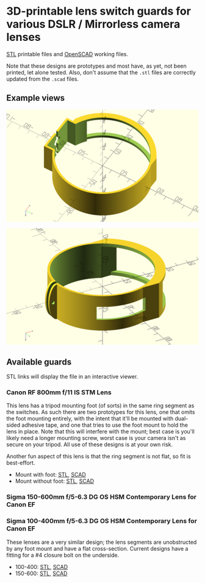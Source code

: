 # 3D-printable lens switch guards for various DSLR / Mirrorless camera lenses

[STL](https://en.wikipedia.org/wiki/STL_(file_format)) printable files and [OpenSCAD](https://openscad.org) working files.

Note that these designs are prototypes and most have, as yet, not been printed, let alone tested.
Also, don't assume that the `.stl` files are correctly updated from the `.scad` files.

## Example views

![800mmRing.png](docs/800mmRing.png)

![SigmaRing.png](docs/SigmaRing.png)

## Available guards

STL links will display the file in an interactive viewer.

### Canon RF 800mm f/11 IS STM Lens

This lens has a tripod mounting foot (of sorts) in the same ring segment as the switches.
As such there are two prototypes for this lens, one that omits the foot mounting entirely,
with the intent that it'll be mounted with dual-sided adhesive tape, and one that tries to 
use the foot mount to hold the lens in place. Note that this will interfere with the mount;
best case is you'll likely need a longer mounting screw, worst case is your camera isn't as
secure on your tripod. All use of these designs is at your own risk.

Another fun aspect of this lens is that the ring segment is not flat, so fit is best-effort.

* Mount with foot: [STL](CanonRF800f11SwitchRingFoot.stl), [SCAD](CanonRF800f11SwitchRingFoot.scad)
* Mount without foot: [STL](CanonRF800f11SwitchRingNoFoot.stl), [SCAD](CanonRF800f11SwitchRingNoFoot.scad)

### Sigma 150-600mm f/5-6.3 DG OS HSM Contemporary Lens for Canon EF
### Sigma 100-400mm f/5-6.3 DG OS HSM Contemporary Lens for Canon EF

These lenses are a very similar design; the lens segments are unobstructed by any foot mount 
and have a flat cross-section. Current designs have a fitting for a #4 closure bolt on the underside.

* 100-400: [STL](Sigma100-400SwitchRing.stl), [SCAD](Sigma100-400SwitchRing.scad)
* 150-600: [STL](Sigma150-600SwitchRing.stl), [SCAD](Sigma150-600SwitchRing.scad)
